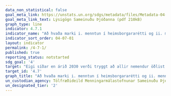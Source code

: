 ```yaml
---
data_non_statistical: false
goal_meta_link: https://unstats.un.org/sdgs/metadata/files/Metadata-04-07-01.pdf
goal_meta_link_text: Lýsigögn Sameinuðu Þjóðanna (pdf 210kB)
graph_type: line
indicator: 4.7.1
indicator_name: "Að hvaða marki i. menntun í heimsborgararétti og ii. menntun í sjálfbærri þróun, þ.m.t. í kynjajafnrétti og mannréttindum, hefur verið felld inn á öllum stigum í a) innlendar menntunaráætlanir, b) námskrár, c) kennaramenntun og d) mat á nemendum."
indicator_sort_order: 04-07-01
layout: indicator
permalink: /4-7-1/
published: true
reporting_status: notstarted
sdg_goal: '4'
target: "Eigi síðar en árið 2030 verði tryggt að allir nemendur öðlist nauðsynlega þekkingu og færni til þess að ýta undir sjálfbæra þróun, meðal annars með menntun sem er ætlað að efla sjálfbæra þróun og sjálfbæran lífsstíl, með því að hlúa að friðsamlegri menningu, með mannréttindum, kynjajafnrétti, alheimsvitund, viðurkenndri menningarlegri fjölbreytni og framlagi menningar til sjálfbærrar þróunar."
target_id: '4.7'
graph_title: "Að hvaða marki i. menntun í heimsborgararétti og ii. menntun í sjálfbærri þróun, þ.m.t. í kynjajafnrétti og mannréttindum, hefur verið felld inn á öllum stigum í a) innlendar menntunaráætlanir, b) námskrár, c) kennaramenntun og d) mat á nemendum."
un_custodian_agency: Tölfræðideild Menningarmálastofnunar Sameinuðu Þjóðanna (UNESCO-UIS9
un_designated_tier: '2'
---
```

